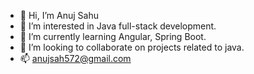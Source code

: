 - 👋 Hi, I’m Anuj Sahu
- 👀 I’m interested in Java full-stack development.
- 🌱 I’m currently learning Angular, Spring Boot.
- 💞️ I’m looking to collaborate on projects related to java.
- 📫 anujsah572@gmail.com

<!---
anujj009/anujj009 is a ✨ special ✨ repository because its `README.md` (this file) appears on your GitHub profile.
You can click the Preview link to take a look at your changes.
--->

